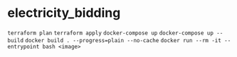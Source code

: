 # electricity_bidding

`terraform plan`
`terraform apply`
`docker-compose up`
`docker-compose up --build`
`docker build . --progress=plain --no-cache`
`docker run --rm -it --entrypoint bash <image>`